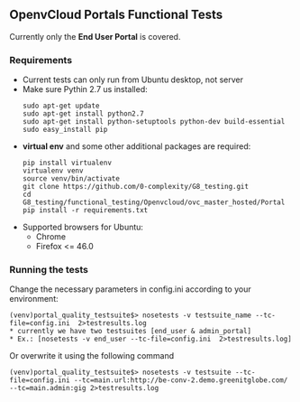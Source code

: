 ## OpenvCloud Portals Functional Tests

Currently only the **End User Portal** is covered.


### Requirements

- Current tests can only run from Ubuntu desktop, not server
- Make sure Pythin 2.7 us installed:
  ```
  sudo apt-get update
  sudo apt-get install python2.7
  sudo apt-get install python-setuptools python-dev build-essential
  sudo easy_install pip
  ```
- **virtual env** and some other additional packages are required:
  ```
  pip install virtualenv
  virtualenv venv
  source venv/bin/activate
  git clone https://github.com/0-complexity/G8_testing.git
  cd G8_testing/functional_testing/Openvcloud/ovc_master_hosted/Portal
  pip install -r requirements.txt
  ```
- Supported browsers for Ubuntu:
  - Chrome
  - Firefox <= 46.0

### Running the tests

Change the necessary parameters in config.ini according to your environment:
```
(venv)portal_quality_testsuite$> nosetests -v testsuite_name --tc-file=config.ini  2>testresults.log
* currently we have two testsuites [end_user & admin_portal]
* Ex.: [nosetests -v end_user --tc-file=config.ini  2>testresults.log]
```

Or overwrite it using the following command
```
(venv)portal_quality_testsuite$> nosetests -v testsuite --tc-file=config.ini --tc=main.url:http://be-conv-2.demo.greenitglobe.com/  --tc=main.admin:gig 2>testresults.log
```